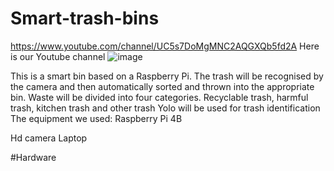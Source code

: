 # Smart-trash-bins
https://www.youtube.com/channel/UC5s7DoMgMNC2AQGXQb5fd2A
Here is our Youtube channel
![image](https://github.com/qlkaaron/Smart-Trash-Bin/blob/main/img/trashbin.png)

This is a smart bin based on a Raspberry Pi. The trash will be recognised by the camera and then automatically sorted and thrown into the appropriate bin. Waste will be divided into four categories. Recyclable trash, harmful trash, kitchen trash and other trash
Yolo will be used for trash identification
The equipment we used:
Raspberry Pi 4B

Hd camera
Laptop 

#Hardware 
